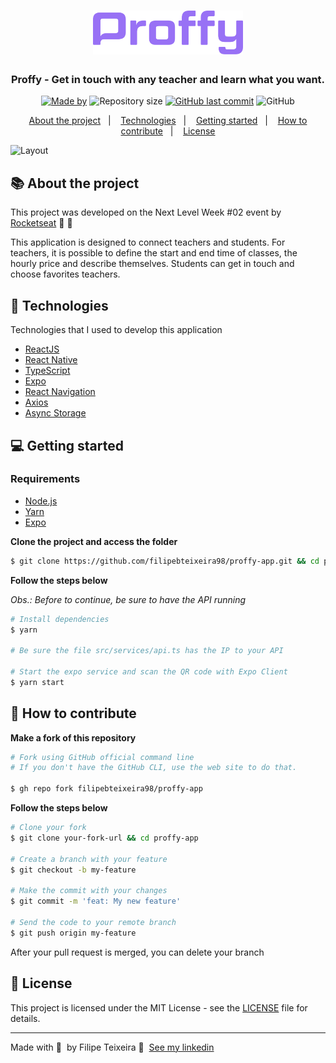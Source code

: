 <h1 align="center">
  <img src=".github/logo.svg" alt="Logo" height="70">
</h1>

<h3 align="center">
  Proffy - Get in touch with any teacher and learn what you want.
</h3>

<p align="center">
  <a href="https://www.linkedin.com/in/filipebteixeira98/">
    <img alt="Made by" src="https://img.shields.io/badge/made%20by-Filipe%20Teixeira-%239871F5"></a>

  <img alt="Repository size" src="https://img.shields.io/github/repo-size/filipebteixeira98/proffy-app?color=%239871F5">

  <a href="https://github.com/filipebteixeira98/proffy-app/commits/master">
    <img alt="GitHub last commit" src="https://img.shields.io/github/last-commit/filipebteixeira98/proffy-app?color=%239871F5"></a>

  <img alt="GitHub" src="https://img.shields.io/github/license/filipebteixeira98/proffy-app?color=%239871F5">
</p>

<p align="center">
  <a href="#-about-the-project">About the project</a>&nbsp;&nbsp;&nbsp;|&nbsp;&nbsp;&nbsp;
  <a href="#-technologies">Technologies</a>&nbsp;&nbsp;&nbsp;|&nbsp;&nbsp;&nbsp;
  <a href="#-getting-started">Getting started</a>&nbsp;&nbsp;&nbsp;|&nbsp;&nbsp;&nbsp;
  <a href="#-how-to-contribute">How to contribute</a>&nbsp;&nbsp;&nbsp;|&nbsp;&nbsp;&nbsp;
  <a href="#-license">License</a>
</p>

<img alt="Layout" src="https://res.cloudinary.com/eliasgcf/image/upload/v1596552194/proffy/proffy-mockup_a2owui.png">

## 📚 About the project

This project was developed on the Next Level Week #02 event by [Rocketseat](https://rocketseat.com.br/) 🚀&nbsp;💜

This application is designed to connect teachers and students. For teachers, it is possible to define the start and end time of classes, the hourly price and describe themselves. Students can get in touch and choose favorites teachers.

## 🚀 Technologies

Technologies that I used to develop this application

- [ReactJS](https://reactjs.org/)
- [React Native](https://reactnative.dev/)
- [TypeScript](https://www.typescriptlang.org/)
- [Expo](https://expo.io/)
- [React Navigation](https://reactnavigation.org/)
- [Axios](https://axios-http.com/docs/intro/)
- [Async Storage](https://react-native-async-storage.github.io/async-storage/docs/usage/)

## 💻 Getting started

### Requirements

- [Node.js](https://nodejs.org/en/)
- [Yarn](https://classic.yarnpkg.com/)
- [Expo](https://expo.io/)

**Clone the project and access the folder**

```bash
$ git clone https://github.com/filipebteixeira98/proffy-app.git && cd proffy-app
```

**Follow the steps below**

_Obs.: Before to continue, be sure to have the API running_

```bash
# Install dependencies
$ yarn

# Be sure the file src/services/api.ts has the IP to your API

# Start the expo service and scan the QR code with Expo Client
$ yarn start
```

## 🤔 How to contribute

**Make a fork of this repository**

```bash
# Fork using GitHub official command line
# If you don't have the GitHub CLI, use the web site to do that.

$ gh repo fork filipebteixeira98/proffy-app
```

**Follow the steps below**

```bash
# Clone your fork
$ git clone your-fork-url && cd proffy-app

# Create a branch with your feature
$ git checkout -b my-feature

# Make the commit with your changes
$ git commit -m 'feat: My new feature'

# Send the code to your remote branch
$ git push origin my-feature
```

After your pull request is merged, you can delete your branch

## 📝 License

This project is licensed under the MIT License - see the [LICENSE](LICENSE) file for details.

---

Made with 💜&nbsp; by Filipe Teixeira 👋 &nbsp;[See my linkedin](https://www.linkedin.com/in/filipebteixeira98/)
